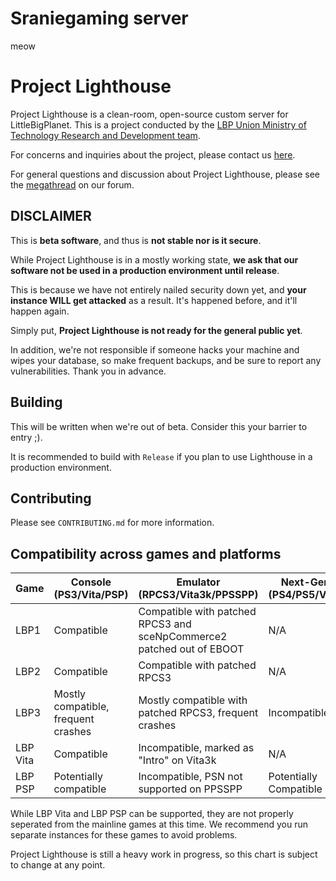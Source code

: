 # Sraniegaming server

meow

# Project Lighthouse

Project Lighthouse is a clean-room, open-source custom server for LittleBigPlanet. This is a project conducted by
the [LBP Union Ministry of Technology Research and Development team](https://www.lbpunion.com/technology).

For concerns and inquiries about the project, please contact us [here](https://www.lbpunion.com/contact).

For general questions and discussion about Project Lighthouse, please see
the [megathread](https://www.lbpunion.com/forum/union-hall/project-lighthouse-littlebigplanet-private-servers-megathread)
on our forum.

## DISCLAIMER

This is **beta software**, and thus is **not stable nor is it secure**.

While Project Lighthouse is in a mostly working state, **we ask that our software not be used in a production
environment until release**.

This is because we have not entirely nailed security down yet, and **your instance WILL get attacked** as a result. It's
happened before, and it'll happen again.

Simply put, **Project Lighthouse is not ready for the general public yet**.

In addition, we're not responsible if someone hacks your machine and wipes your database, so make frequent backups, and
be sure to report any vulnerabilities. Thank you in advance.

## Building

This will be written when we're out of beta. Consider this your barrier to entry ;).

It is recommended to build with `Release` if you plan to use Lighthouse in a production environment.

## Contributing

Please see `CONTRIBUTING.md` for more information.

## Compatibility across games and platforms

| Game     | Console (PS3/Vita/PSP)              | Emulator (RPCS3/Vita3k/PPSSPP)                                        | Next-Gen (PS4/PS5/Vita) |
|----------|-------------------------------------|-----------------------------------------------------------------------|-------------------------|
| LBP1     | Compatible                          | Compatible with patched RPCS3 and sceNpCommerce2 patched out of EBOOT | N/A                     |
| LBP2     | Compatible                          | Compatible with patched RPCS3                                         | N/A                     |
| LBP3     | Mostly compatible, frequent crashes | Mostly compatible with patched RPCS3, frequent crashes                | Incompatible            |
| LBP Vita | Compatible                          | Incompatible, marked as "Intro" on Vita3k                             | N/A                     |
| LBP PSP  | Potentially compatible              | Incompatible, PSN not supported on PPSSPP                             | Potentially Compatible  |

While LBP Vita and LBP PSP can be supported, they are not properly seperated from the mainline games at this time. We
recommend you run separate instances for these games to avoid problems.

Project Lighthouse is still a heavy work in progress, so this chart is subject to change at any point.
